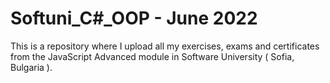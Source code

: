 # Softuni_C#_OOP - June 2022
This is a repository where I upload all my exercises, exams and certificates from the JavaScript Advanced module in Software University ( Sofia, Bulgaria ).
